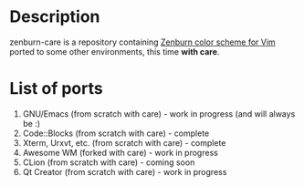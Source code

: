 # Description

zenburn-care is a repository containing [Zenburn color scheme for Vim](https://github.com/jnurmine/Zenburn) ported to some other environments, this time **with care**.

# List of ports

1. GNU/Emacs (from scratch with care) - work in progress (and will always be :)
2. Code::Blocks (from scratch with care) - complete
3. Xterm, Urxvt, etc. (from scratch with care) - complete
4. Awesome WM (forked with care) - work in progress
5. CLion (from scratch with care) - coming soon
6. Qt Creator (from scratch with care) - work in progress
